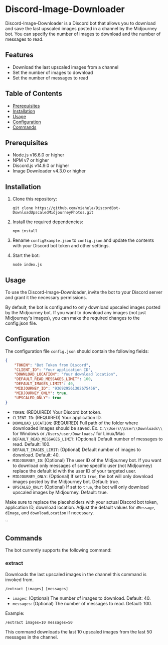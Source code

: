 # Discord-Image-Downloader

Discord-Image-Downloader is a Discord bot that allows you to download and save the last upscaled images posted in a channel by the Midjourney bot. You can specify the number of images to download and the number of messages to read.

## Features

- Download the last upscaled images from a channel
- Set the number of images to download
- Set the number of messages to read

## Table of Contents

- [Prerequisites](#prerequisites)
- [Installation](#installation)
- [Usage](#usage)
- [Configuration](#configuration)
- [Commands](#commands)

## Prerequisites

- Node.js v16.6.0 or higher
- NPM v7 or higher
- Discord.js v14.9.0 or higher
- Image Downloader v4.3.0 or higher

## Installation

1. Clone this repository:
   ```
   git clone https://github.com/miahela/DiscordBot-DownloadUpscaledMidjourneyPhotos.git
   ```
2. Install the required dependencies:
   ```
   npm install
   ```
3. Rename `configExample.json` to `config.json` and update the contents with your Discord bot token and other settings.

4. Start the bot:
   ```
   node index.js
   ```

## Usage

To use the Discord-Image-Downloader, invite the bot to your Discord server and grant it the necessary permissions.

By default, the bot is configured to only download upscaled images posted by the Midjourney bot. If you want to download any images (not just Midjourney's images), you can make the required changes to the config.json file.

## Configuration

The configuration file `config.json` should contain the following fields:

```json
{
    "TOKEN": "Bot Token from Discord",
    "CLIENT_ID": "Your application ID",
    "DOWNLOAD_LOCATION": "Your download location",
    "DEFAULT_READ_MESSAGES_LIMIT": 100,
    "DEFAULT_IMAGES_LIMIT": 40,
    "MIDJOURNEY_ID": "936929561302675456",
    "MIDJOURNEY_ONLY": true,
    "UPSCALED_ONLY": true
}
```

- `TOKEN`: (REQUIRED) Your Discord bot token.
- `CLIENT_ID`: (REQUIRED) Your application ID.
- `DOWNLOAD_LOCATION`: (REQUIRED) Full path of the folder where downloaded images should be saved. Ex. `C:\\Users\\User\\Downloads\\` for Windows or `/Users/user/Downloads/` for Linux/Mac
- `DEFAULT_READ_MESSAGES_LIMIT`: (Optional) Default number of messages to read. Default: 100.
- `DEFAULT_IMAGES_LIMIT`: (Optional) Default number of images to download. Default: 40.
- `MIDJOURNEY_ID`: (Optional) The user ID of the Midjourney bot. If you want to download only messages of some specific user (not Midjourney) replace the default id with the user ID of your targeted user.
- `MIDJOURNEY_ONLY`: (Optional) If set to `true`, the bot will only download images posted by the Midjourney bot. Default: true.
- `UPSCALED_ONLY`: (Optional) If set to `true`, the bot will only download upscaled images by Midjourney. Default: true.

Make sure to replace the placeholders with your actual Discord bot token, application ID, download location. Adjust the default values for `dMessage`, `dImage`, and `downloadLocation` if necessary.

``

## Commands

The bot currently supports the following command:

### extract

Downloads the last upscaled images in the channel this command is invoked from.

```
/extract [images] [messages]
```

- `images`: (Optional) The number of images to download. Default: 40.
- `messages`: (Optional) The number of messages to read. Default: 100.

Example:

```
/extract images=10 messages=50
```

This command downloads the last 10 upscaled images from the last 50 messages in the channel.
